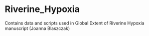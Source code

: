 # Riverine_Hypoxia
Contains data and scripts used in Global Extent of Riverine Hypoxia manuscript (Joanna Blaszczak)
